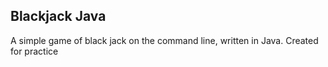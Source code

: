 

## Blackjack Java

A simple game of black jack on the command line, written in Java. Created for practice
